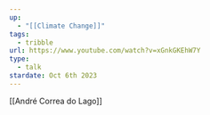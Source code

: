 ```yaml
---
up:
  - "[[Climate Change]]"
tags:
  - tribble
url: https://www.youtube.com/watch?v=xGnkGKEhW7Y
type:
  - talk
stardate: Oct 6th 2023
---
```

[[André Correa do Lago]]
